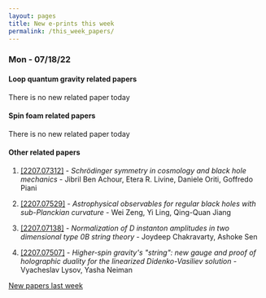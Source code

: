```yaml
---
layout: pages
title: New e-prints this week
permalink: /this_week_papers/
---
```




### Mon - 07/18/22

#### Loop quantum gravity related papers

There is no new related paper today 

#### Spin foam related papers

There is no new related paper today 



#### Other related papers

1. [[2207.07312]](https://arxiv.org/abs/2207.07312) - *Schrödinger symmetry in cosmology and black hole mechanics* - Jibril Ben Achour, Etera R. Livine, Daniele Oriti, Goffredo Piani

1. [[2207.07529]](https://arxiv.org/abs/2207.07529) - *Astrophysical observables for regular black holes with sub-Planckian  curvature* - Wei Zeng, Yi Ling, Qing-Quan Jiang

1. [[2207.07138]](https://arxiv.org/abs/2207.07138) - *Normalization of D instanton amplitudes in two dimensional type 0B  string theory* - Joydeep Chakravarty, Ashoke Sen

1. [[2207.07507]](https://arxiv.org/abs/2207.07507) - *Higher-spin gravity's "string": new gauge and proof of holographic  duality for the linearized Didenko-Vasiliev solution* - Vyacheslav Lysov, Yasha Neiman






[New papers last week]({{site.url}}/archived/weekly/pre-prints/2022/07/18/archived_weekly_papers.html)